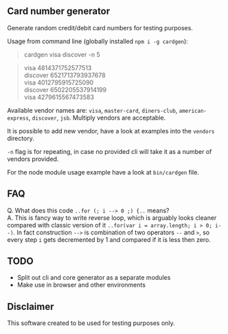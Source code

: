 ## Card number generator

Generate random credit/debit card numbers for testing purposes.

Usage from command line (globally installed `npm i -g cardgen`):

> cardgen visa discover -n 5

> visa 4814371752577513  
> discover 6521713793937678  
> visa 4012795915725090  
> discover 6502205537914199  
> visa 4279615567473583  

Available vendor names are: `visa`, `master-card`, `diners-club`, `american-express`, `discover`, `jsb`. Multiply vendors are acceptable.

It is possible to add new vendor, have a look at examples into the `vendors` directory.

`-n` flag is for repeating, in case no provided cli will take it as a number of vendors provided.

For the node module usage example have a look at `bin/cardgen` file.

## FAQ

Q. What does this code `..for (; i --> 0 ;) {..` means?  
A. This is fancy way to write reverse loop, which is arguably looks cleaner compared with classic version of it `..for(var i = array.length; i > 0; i--)`. In fact construction `-->` is combination of two operators `--` and `>`, so every step `i` gets decremented by 1 and compared if it is less then zero.

## TODO

- Split out cli and core generator as a separate modules
- Make use in browser and other environments

## Disclaimer

This software created to be used for testing purposes only.
